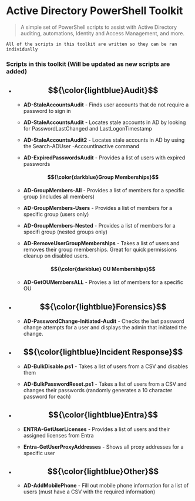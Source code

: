 
# Active Directory PowerShell Toolkit

> A simple set of PowerShell scripts to assist with Active Directory auditing, automations, Identity and Access Management, and more. 


`All of the scripts in this toolkit are written so they can be ran individually`


### Scripts in this toolkit (Will be updated as new scripts are added)


* ## $${\color{lightblue}Audit}$$

    - **AD-StaleAccountsAudit** - Finds user accounts that do not require a password to sign in 

    - **AD-StaleAccountsAudit** - Locates stale accounts in AD by looking for PasswordLastChanged and LastLogonTimestamp

    - **AD-StaleAccountsAudit2** - Locates stale accounts in AD by using the Search-ADUser -AccountInactive command 

    - **AD-ExpiredPasswordsAudit** - Provides a list of users with expired passwords 

    #### $${\color{darkblue}Group Memberships}$$ 

    - **AD-GroupMembers-All** - Provides a list of members for a specific group (includes all members)

    - **AD-GroupMembers-Users** - Provides a list of members for a specific group (users only)

    - **AD-GroupMembers-Nested** - Provides a list of members for a specifi group (nested groups only)

    - **AD-RemoveUserGroupMemberships** - Takes a list of users and removes their group memberships. Great for quick permissions cleanup on disabled users. 


    #### $${\color{darkblue} OU Memberships}$$

    - **AD-GetOUMembersALL** - Provies a list of members for a specific OU 


* ## $${\color{lightblue}Forensics}$$

   - **AD-PasswordChange-Initiated-Audit** - Checks the last password change attempts for a user and displays the admin that initiated the change. 


* ## $${\color{lightblue}Incident Response}$$

    - **AD-BulkDisable.ps1** - Takes a list of users from a CSV and disables them 

    - **AD-BulkPasswordReset.ps1** - Takes a list of users from a CSV and changes their passwords (randomly generates a 10 character password for each)
   

* ## $${\color{lightblue}Entra}$$

    - **ENTRA-GetUserLicenses** - Provides a list of users and their assigned licenses from Entra 

    - **Entra-GetUserProxyAddresses** - Shows all proxy addresses for a specific user 


* ## $${\color{lightblue}Other}$$

    - **AD-AddMobilePhone** - Fill out mobile phone information for a list of users (must have a CSV with the required information) 


